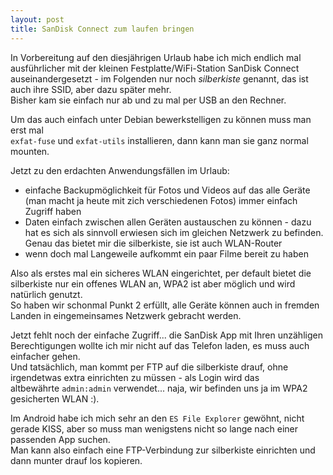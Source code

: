 ```yaml
---
layout: post
title: SanDisk Connect zum laufen bringen
---
```


In Vorbereitung auf den diesjährigen Urlaub habe ich mich endlich mal   
ausführlicher mit der kleinen Festplatte/WiFi-Station SanDisk Connect   
auseinandergesetzt - im Folgenden nur noch _silberkiste_ genannt, das ist auch ihre SSID, aber dazu später mehr.   
Bisher kam sie einfach nur ab und zu mal per USB an den Rechner.

Um das auch einfach unter Debian bewerkstelligen zu können muss man erst mal   
`exfat-fuse` und `exfat-utils` installieren, dann kann man sie ganz normal mounten.

Jetzt zu den erdachten Anwendungsfällen im Urlaub:

*   einfache Backupmöglichkeit für Fotos und Videos auf das alle Geräte (man macht ja heute mit zich verschiedenen Fotos) immer einfach Zugriff haben
*   Daten einfach zwischen allen Geräten austauschen zu können - dazu hat es sich als sinnvoll erwiesen sich im gleichen Netzwerk zu befinden. Genau das bietet mir die silberkiste, sie ist auch WLAN-Router
*   wenn doch mal Langeweile aufkommt ein paar Filme bereit zu haben

Also als erstes mal ein sicheres WLAN eingerichtet, per default bietet die silberkiste nur ein offenes WLAN an, WPA2 ist aber möglich und wird natürlich genutzt.   
So haben wir schonmal Punkt 2 erfüllt, alle Geräte können auch in fremden Landen in eingemeinsames Netzwerk gebracht werden.

Jetzt fehlt noch der einfache Zugriff... die SanDisk App mit Ihren unzähligen Berechtigungen wollte ich mir nicht auf das Telefon laden, es muss auch einfacher gehen.   
Und tatsächlich, man kommt per FTP auf die silberkiste drauf, ohne irgendetwas extra einrichten zu müssen - als Login wird das altbewährte `admin:admin` verwendet... naja, wir befinden uns ja im WPA2 gesicherten WLAN :).

Im Android habe ich mich sehr an den `ES File Explorer` gewöhnt, nicht gerade KISS, aber so muss man wenigstens nicht so lange nach einer passenden App suchen.   
Man kann also einfach eine FTP-Verbindung zur silberkiste einrichten und dann munter drauf los kopieren.
